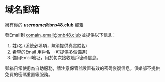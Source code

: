 # 域名郵箱

擁有你的 _**username**_**@bnb48.club** 郵箱

發Email到 [domain\_email@bnb48.club](mailto:domain\_email@bnb48.club) 並提供以下信息：

1. 姓/名 (系統必填項，無須提供真實姓名)
2. 希望的Email 用戶名 （可提供多個備選）
3. 備用Email地址，用於初次接收賬戶密碼信息。

郵箱日常使用為自助服務，請注意保管並設置有效的密碼恢復信息，俱樂部不提供免費的密碼重置等服務。
